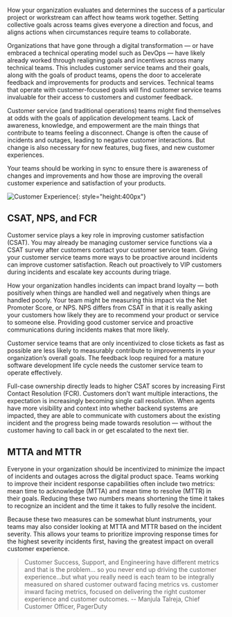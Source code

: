 How your organization evaluates and determines the success of a particular project or workstream can affect how teams work together. Setting collective goals across teams gives everyone a direction and focus, and aligns actions when circumstances require teams to collaborate.

Organizations that have gone through a digital transformation — or have embraced a technical operating model such as DevOps — have likely already worked through realigning goals and incentives across many technical teams. This includes customer service teams and their goals, along with the goals of product teams, opens the door to accelerate feedback and improvements for products and services. Technical teams that operate with customer-focused goals will find customer service teams invaluable for their access to customers and customer feedback.

Customer service (and traditional operations) teams might find themselves at odds with the goals of application development teams. Lack of awareness, knowledge, and empowerment are the main things that contribute to teams feeling a disconnect. Change is often the cause of incidents and outages, leading to negative customer interactions. But change is also necessary for new features, bug fixes, and new customer experiences.

Your teams should be working in sync to ensure there is awareness of changes and improvements and how those are improving the overall customer experience and satisfaction of your products.

![Customer Experience](/assets/images/CE_Cycle.png){: style="height:400px"}

## CSAT, NPS, and FCR
Customer service plays a key role in improving customer satisfaction (CSAT). You may already be managing customer service functions via a CSAT survey after customers contact your customer service team. Giving your customer service teams more ways to be proactive around incidents can improve customer satisfaction. Reach out proactively to VIP customers during incidents and escalate key accounts during triage.

How your organization handles incidents can impact brand loyalty — both positively when things are handled well and negatively when things are handled poorly. Your team might be measuring this impact via the Net Promoter Score, or NPS. NPS differs from CSAT in that it is really asking your customers how likely they are to recommend your product or service to someone else. Providing good customer service and proactive communications during incidents makes that more likely.

Customer service teams that are only incentivized to close tickets as fast as possible are less likely to measurably contribute to improvements in your organization’s overall goals. The feedback loop required for a mature software development life cycle needs the customer service team to operate effectively.

Full-case ownership directly leads to higher CSAT scores by increasing First Contact Resolution (FCR). Customers don’t want multiple interactions, the expectation is increasingly becoming single call resolution. When agents have more visibility and context into whether backend systems are impacted, they are able to communicate with customers about the existing incident and the progress being made towards resolution — without the customer having to call back in or get escalated to the next tier.

## MTTA and MTTR
Everyone in your organization should be incentivized to minimize the impact of incidents and outages across the digital product space. Teams working to improve their incident response capabilities often include two metrics: mean time to acknowledge (MTTA) and mean time to resolve (MTTR) in their goals. Reducing these two numbers means shortening the time it takes to recognize an incident and the time it takes to fully resolve the incident.

Because these two measures can be somewhat blunt instruments, your teams may also consider looking at MTTA and MTTR based on the incident severity. This allows your teams to prioritize improving response times for the highest severity incidents first, having the greatest impact on overall customer experience.

> Customer Success, Support, and Engineering have different metrics and that is the problem... so you never end up driving the customer experience...but what you really need is each team to be integrally measured on shared customer outward facing metrics vs. customer inward facing metrics, focused on delivering the right customer experience and customer outcomes.
-- Manjula Talreja, Chief Customer Officer, PagerDuty
